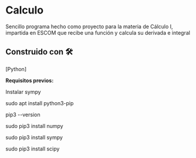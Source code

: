 # Calculo

Sencillo programa hecho como proyecto para la materia de Cálculo I, impartida en ESCOM que recibe una función y calcula su derivada e integral

## Construido con 🛠️
[Python]

**Requisitos previos:**

Instalar sympy

sudo apt install python3-pip

pip3 --version

sudo pip3 install numpy

sudo pip3 install sympy

sudo pip3 install scipy
